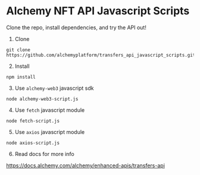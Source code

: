 # Alchemy NFT API Javascript Scripts

Clone the repo, install dependencies, and try the API out!

1. Clone

```
git clone https://github.com/alchemyplatform/transfers_api_javascript_scripts.git
```

2. Install

```
npm install
```

3. Use `alchemy-web3` javascript sdk

```
node alchemy-web3-script.js
```

4. Use `fetch` javascript module

```
node fetch-script.js
```

5. Use `axios` javascript module

```
node axios-script.js
```

6. Read docs for more info

https://docs.alchemy.com/alchemy/enhanced-apis/transfers-api
